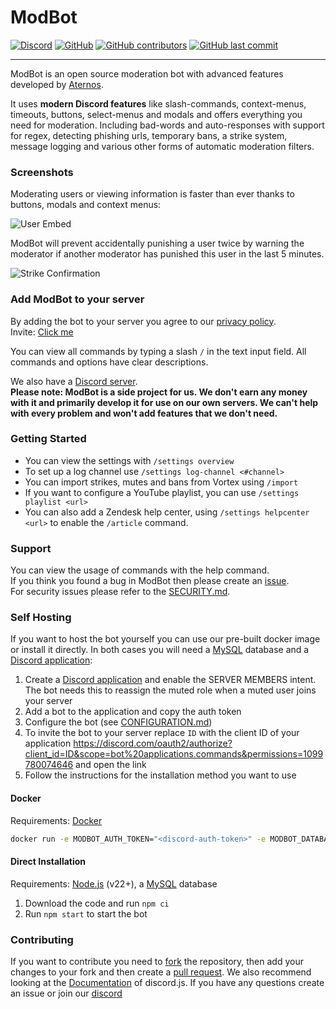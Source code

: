 # ModBot
[![Discord](https://img.shields.io/discord/826482655893127248?style=plastic)](https://discord.gg/zYYhgPtmxw)
[![GitHub](https://img.shields.io/github/license/aternosorg/modbot?style=plastic)](https://github.com/aternosorg/modbot/blob/master/LICENSE)
[![GitHub contributors](https://img.shields.io/github/contributors/aternosorg/modbot?style=plastic)](https://github.com/aternosorg/modbot/graphs/contributors)
[![GitHub last commit](https://img.shields.io/github/last-commit/aternosorg/modbot?style=plastic)](https://github.com/aternosorg/modbot/commits/)

---
ModBot is an open source moderation bot with advanced features developed by [Aternos](https://aternos.org/).

It uses **modern Discord features** like slash-commands, context-menus, timeouts, buttons, select-menus
and modals and offers everything you need for moderation. Including bad-words and auto-responses
with support for regex, detecting phishing urls, temporary bans, a strike system, message logging
and various other forms of automatic moderation filters.


### Screenshots
Moderating users or viewing information is faster than ever thanks to buttons, modals and context menus:

![User Embed](https://user-images.githubusercontent.com/45244473/196917527-cff86e16-f074-493d-8067-a85c0599c102.png)

ModBot will prevent accidentally punishing a user twice by warning the moderator if another moderator
has punished this user in the last 5 minutes.

![Strike Confirmation](https://user-images.githubusercontent.com/45244473/196927951-5a3f8cda-8cda-4824-a094-ee868a335709.png)

### Add ModBot to your server
By adding the bot to your server you agree to our [privacy policy](https://aternos.gmbh/en/modbot/privacy). <br>
Invite: [Click me](https://discord.com/oauth2/authorize?client_id=790967448111153153&scope=bot%20applications.commands&permissions=1099780074646)

You can view all commands by typing a slash `/` in the text input field. 
All commands and options have clear descriptions.

We also have a [Discord server](https://discord.gg/zYYhgPtmxw). <br>
**Please note: ModBot is a side project for us. 
We don't earn any money with it and primarily develop it for use on our own servers. 
We can't help with every problem and won't add features that we don't need.**

### Getting Started
- You can view the settings with `/settings overview`
- To set up a log channel use `/settings log-channel <#channel>`
- You can import strikes, mutes and bans from Vortex using `/import`
- If you want to configure a YouTube playlist, you can use `/settings playlist <url>`
- You can also add a Zendesk help center, using `/settings helpcenter <url>` to enable the `/article` command.

### Support
You can view the usage of commands with the help command.<br>
If you think you found a bug in ModBot then please create an [issue](https://github.com/aternosorg/modbot/issues). <br>
For security issues please refer to the [SECURITY.md](./SECURITY.md).

### Self Hosting
If you want to host the bot yourself you can use our pre-built docker image or install it directly.
In both cases you will need a [MySQL](https://dev.mysql.com/downloads/mysql/) database and a 
[Discord application](https://discord.com/developers/applications/):

1. Create a [Discord application](https://discord.com/developers/applications/) and enable the SERVER MEMBERS intent.
   The bot needs this to reassign the muted role when a muted user joins your server
2. Add a bot to the application and copy the auth token
3. Configure the bot (see [CONFIGURATION.md](./CONFIGURATION.md))
4. To invite the bot to your server replace `ID` with the client ID of your application
   https://discord.com/oauth2/authorize?client_id=ID&scope=bot%20applications.commands&permissions=1099780074646 and open the link
5. Follow the instructions for the installation method you want to use

#### Docker
Requirements: [Docker](https://docs.docker.com/get-docker/)
```bash 
docker run -e MODBOT_AUTH_TOKEN="<discord-auth-token>" -e MODBOT_DATABASE_HOST="<database-host>" -e MODBOT_DATABASE_PASSWORD="<database-password>" ghcr.io/aternosorg/modbot
```

#### Direct Installation
Requirements: [Node.js](https://nodejs.org/en/download/) (v22+), a [MySQL](https://dev.mysql.com/downloads/mysql/) database
1. Download the code and run `npm ci`
2. Run `npm start` to start the bot

### Contributing
If you want to contribute you need to [fork](https://docs.github.com/en/github/getting-started-with-github/fork-a-repo)
the repository, then add your changes to your fork and then create a [pull request](https://github.com/aternosorg/modbot/compare).
We also recommend looking at the [Documentation](https://discord.js.org/#/docs/) of discord.js. If you have any questions
create an issue or join our [discord](#add-modbot-to-your-server)

